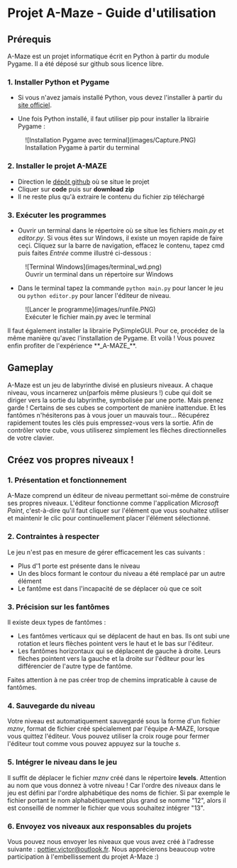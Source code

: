 # Projet A-Maze - Guide d'utilisation

## Prérequis

A-Maze est un projet informatique écrit en Python à partir du module Pygame. Il a été déposé sur github sous licence libre.

### 1. Installer Python et Pygame

- Si vous n'avez jamais installé Python, vous devez l'installer à partir du [site officiel](https://www.python.org/downloads/).

- Une fois Python installé, il faut utiliser pip pour installer la librairie Pygame :

<figure markdown>
  ![Installation Pygame avec terminal](images/Capture.PNG)
  <figcaption>Installation Pygame à partir du terminal</figcaption>
</figure>

### 2. Installer le projet A-MAZE

- Direction le [dépôt github](https://github.com/victorminator/projet_A-MAZE) où se situe le projet
- Cliquer sur **code** puis sur **download zip**
- Il ne reste plus qu'à extraire le contenu du fichier zip téléchargé

### 3. Exécuter les programmes

- Ouvrir un terminal dans le répertoire où se situe les fichiers _main.py_ et _editor.py_. Si vous êtes sur Windows, il existe un moyen rapide de faire ceçi. Cliquez sur la barre de navigation, effacez le contenu, tapez cmd puis faites _Entrée_ comme illustré ci-dessous :

<figure markdown>
  ![Terminal Windows](images/terminal_wd.png)
  <figcaption>Ouvrir un terminal dans un répertoire sur Windows</figcaption>
</figure>

- Dans le terminal tapez la commande ```python main.py``` pour lancer le jeu ou ```python editor.py``` pour lancer l'éditeur de niveau.

<figure markdown>
  ![Lancer le programme](images/runfile.PNG)
  <figcaption>Exécuter le fichier main.py avec le terminal</figcaption>
</figure>
Il faut également installer la librairie PySimpleGUI. Pour ce, procédez de la même manière qu'avec l'installation de Pygame.
Et voilà ! Vous pouvez enfin profiter de l'expérience **_A-MAZE_**.

## Gameplay

A-Maze est un jeu de labyrinthe divisé en plusieurs niveaux. A chaque niveau, vous incarnerez un(parfois même plusieurs !) cube qui doit se diriger vers la sortie du labyrinthe, symbolisée par une porte. Mais prenez garde ! Certains de ses cubes se comportent de manière inattendue. Et les fantômes n'hésiterons pas à vous jouer un mauvais tour...
Récupérez rapidement toutes les clés puis empressez-vous vers la sortie. Afin de contrôler votre cube, vous utiliserez simplement les flèches directionnelles de votre clavier.

## Créez vos propres niveaux !

### 1. Présentation et fonctionnement
A-Maze comprend un éditeur de niveau permettant soi-même de construire ses propres niveaux. L'éditeur fonctionne comme l'application _Microsoft Paint_, c'est-à-dire qu'il faut cliquer sur l'élément que vous souhaitez utiliser et maintenir le clic pour continuellement placer l'élément sélectionné.

### 2. Contraintes à respecter

Le jeu n'est pas en mesure de gérer efficacement les cas suivants :

- Plus d'1 porte est présente dans le niveau
- Un des blocs formant le contour du niveau a été remplacé par un autre élément
- Le fantôme est dans l'incapacité de se déplacer où que ce soit

### 3. Précision sur les fantômes

Il existe deux types de fantômes :

- Les fantômes verticaux qui se déplacent de haut en bas. Ils ont subi une rotation et leurs flèches pointent vers le haut et le bas sur l'éditeur.
- Les fantômes horizontaux qui se déplacent de gauche à droite. Leurs flèches pointent vers la gauche et la droite sur l'éditeur pour les différencier de l'autre type de fantôme.

Faites attention à ne pas créer trop de chemins impraticable à cause de fantômes.

### 4. Sauvegarde du niveau

Votre niveau est automatiquement sauvegardé sous la forme d'un fichier _mznv_, format de fichier créé spécialement par l'équipe A-MAZE, lorsque vous quittez l'éditeur. Vous pouvez utiliser la croix rouge pour fermer l'éditeur tout comme vous pouvez appuyez sur la touche _s_.

### 5. Intégrer le niveau dans le jeu

Il suffit de déplacer le fichier _mznv_ créé dans le répertoire **levels**. Attention au nom que vous donnez à votre niveau ! Car l'ordre des niveaux dans le jeu est défini par l'ordre alphabétique des noms de fichier. Si par exemple le fichier portant le nom alphabétiquement plus grand se nomme "12", alors il est conseillé de nommer le fichier que vous souhaitez intégrer "13".

### 6. Envoyez vos niveaux aux responsables du projets

Vous pouvez nous envoyer les niveaux que vous avez créé à l'adresse suivante : [pottier.victor@outlook.fr](mailto:pottier.victor@outlook.fr).
Nous apprécierons beaucoup votre participation à l'embellissement du projet A-Maze :) 

